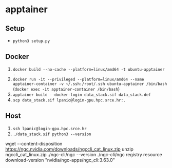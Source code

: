 # apptainer

## Setup
- `python3 setup.py`

## Docker
1. `docker build --no-cache --platform=linux/amd64 -t ubuntu-apptainer .`
2. `docker run -it --privileged --platform=linux/amd64 --name apptainer-container -v ~/.ssh:/root/.ssh ubuntu-apptainer /bin/bash` (`docker exec -it apptainer-container /bin/bash`)
3. `apptainer build --docker-login data_stack.sif data_stack.def`
4. `scp data_stack.sif lpanic@login-gpu.hpc.srce.hr:.`

## Host
1. `ssh lpanic@login-gpu.hpc.srce.hr`
2. `./data_stack.sif python3 --version`




wget --content-disposition https://ngc.nvidia.com/downloads/ngccli_cat_linux.zip
unzip ngccli_cat_linux.zip
./ngc-cli/ngc --version
./ngc-cli/ngc registry resource download-version "nvidia/ngc-apps/ngc_cli:3.63.0"
